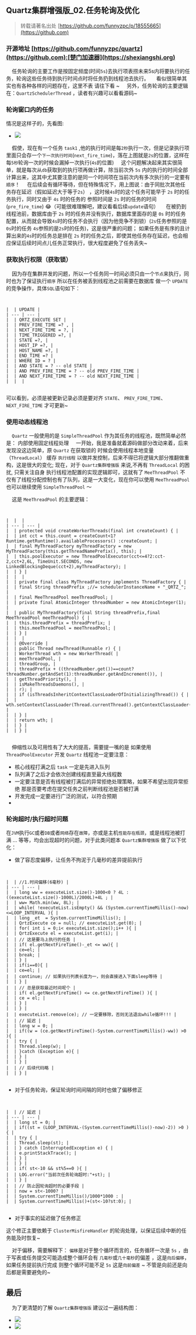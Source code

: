 
## Quartz集群增强版\_02\.任务轮询及优化



> 转载请著名出处 [https://github.com/funnyzpc/p/18555665](https://github.com)


### 开源地址 [https://github.com/funnyzpc/quartz](https://github.com):[楚门加速器](https://shexiangshi.org)


    任务轮询的主要工作是按固定频度(时间`5s`)去执行项表捞未来5s内将要执行的任务，轮询这些任务待到执行时间点时将任务扔到线程池去执行。
    看似很简单其实也有各种各样的问题存在，这里不表 请往下看 \~
    另外，任务轮询的主要逻辑在：`QuartzSchedulerThread` ，读者有兴趣可以看看源码\~


### 轮询窗口内的任务


情况是这样子的，先看图:


* ![](https://img2024.cnblogs.com/blog/1161789/202411/1161789-20241119215406663-939273055.png)


    假使，现在有一个任务 `task1` ,他的执行时间是每`2秒`执行一次，但是记录执行项里面只会存一个`下一次执行时间`(`next_fire_time`)，落在上图就是`2s`的位置，这样在每`5秒`轮询一次的时候会漏掉一次执行(`4s`的位置)
    这个问题解决起来其实很简单，就是每次从`db`获取到的执行项再做计算，除当前次外 `5s` 内的执行的时间全部计算出来，这其中尤其要注意的是同一个时间项在当前次内有多次执行的一定要有`顺序`！
    在后续会有循环等待，但在特殊情况下，用上图说：由于同批次其他任务存在延迟（假如延迟大于等于`2s`） ，这时候`4s`时的这个任务可能早于 `2s` 时的任务执行，同时又由于 `4s` 时的任务的 参照时间是 `2s` 时的任务的时间(`pre_fire_time`) 😂（可能很难理解吧，建议看看后续`update`语句）
    在被扔到线程池前，数据库由于 `2s` 时的任务并没有执行，数据库里面存的是 `0s` 时的任务配置，从而就会导致`4s`时的任务不会执行（因为他竞争不到锁）(`2s`任务参照的是`0s`时的任务 `4s`参照的是`2s`时的任务)，这是很严重的问题； 如果任务是有序的且计算出来的`4s`时的任务总是排在 `2s` 时的任务之后，即使其他任务存在延迟，也会相应保证后续时间点儿任务正常执行，很大程度避免了任务丢失\~


### 获取执行权限（获取锁）


    因为存在集群并发的问题，所以一个任务同一时间必须只由一个`节点`来执行，同时也为了保证执行`顺序` 所以在任务被丢到线程池之前需要在数据库 做一个 `UPDATE` 的竞争操作，具体`SQL`语句如下：



```


|  | UPDATE |
| --- | --- |
|  | QRTZ_EXECUTE SET |
|  | PREV_FIRE_TIME =? , |
|  | NEXT_FIRE_TIME = ?, |
|  | TIME_TRIGGERED =?, |
|  | STATE =?, |
|  | HOST_IP =?, |
|  | HOST_NAME =?, |
|  | END_TIME =? |
|  | WHERE ID = ? |
|  | AND STATE = ? -- old STATE |
|  | AND PREV_FIRE_TIME = ? -- old PREV_FIRE_TIME |
|  | AND NEXT_FIRE_TIME = ? -- old NEXT_FIRE_TIME |
|  |  |


```

可以看到，必须是被更新记录必须是要对齐 `STATE`、 `PREV_FIRE_TIME`、 `NEXT_FIRE_TIME` 才可更新\~


### 使用动态线程池


    `Quartz` 一般使用的是 `SimpleThreadPool` 作为其任务的线程池，既然简单必然是： 内部使用固定线程处理
    一开始，我是准备就着源码做部分改动来着，后来发现没这边简单，原 `Quartz` 在获取锁的
时候会使用线程本地变量（`ThreadLocal`） 缓存 `执行线程` 以做并发控制，后来不得已将逻辑大部分推翻做重构，这是很大的变化; 现在，对于 `Quartz集群增强版` 来说,不再有 `ThreadLocal` 的困扰, 只需关注自身 执行线程池配置的实现逻辑即可，这就有了 `MeeThreadPool` 不仅有了线程分配控制也有了队列，这是一大变化，现在你可以使用 `MeeThreadPool` 也可以继续使用 `SimpleThreadPool` ～


    这是 `MeeThreadPool` 的主要逻辑：



```


|  |  |
| --- | --- |
|  | protected void createWorkerThreads(final int createCount) { |
|  | int cct = this.count = createCount<1? Runtime.getRuntime().availableProcessors() :createCount; |
|  | final MyThreadFactory myThreadFactory = new MyThreadFactory(this.getThreadNamePrefix(), this); |
|  | this.poolExecutor = new ThreadPoolExecutor(cct<=4?2:cct-2,cct+2,6L, TimeUnit.SECONDS, new LinkedBlockingDeque(cct+2),myThreadFactory); |
|  | } |
|  |  |
|  | private final class MyThreadFactory implements ThreadFactory { |
|  | final String threadPrefix ;//= schedulerInstanceName + "_QRTZ_"; |
|  | final MeeThreadPool meeThreadPool; |
|  | private final AtomicInteger threadNumber = new AtomicInteger(1); |
|  | public MyThreadFactory(final String threadPrefix,final MeeThreadPool meeThreadPool) { |
|  | this.threadPrefix = threadPrefix; |
|  | this.meeThreadPool = meeThreadPool; |
|  | } |
|  |  |
|  | @Override |
|  | public Thread newThread(Runnable r) { |
|  | WorkerThread wth = new WorkerThread( |
|  | meeThreadPool, |
|  | threadGroup, |
|  | threadPrefix + ((threadNumber.get())==count?threadNumber.getAndSet(1):threadNumber.getAndIncrement()), |
|  | getThreadPriority(), |
|  | isMakeThreadsDaemons(), |
|  | r); |
|  | if (isThreadsInheritContextClassLoaderOfInitializingThread()) { |
|  | wth.setContextClassLoader(Thread.currentThread().getContextClassLoader()); |
|  | } |
|  | return wth; |
|  | } |
|  | } |


```

    伸缩性以及可用性有了大大的提高，需要提一嘴的是 如果使用 `ThreadPoolExecutor` 开发 `Quartz` 线程池一定要注意：


* 核心线程打满之后 `task` 一定是先进入队列
* 队列满了之后才会依次创建线程直至最大线程数
* 一定要注意是否有线程被打满后的异常拒绝处理策略，如果不希望出现异常拒绝 那是否要考虑在提交任务之前判断线程池是否被打满
* 开发完成一定要进行广泛的测试，以符合预期
* 


### 轮询超时/执行超时问题


在`JVM`执行`GC`或者`DB`或者`网络`存在`故障`，亦或是主机`性能存在瓶颈`，或是线程池被打满 ... 等等，均会出现超时的问题，对于此类问题本 `Quartz集群增强版` 做了以下优化：


* 做了容忍度偏移，让任务不拘泥于几毫秒的差异提前执行



```


|  | //1.时间偏移(6毫秒) |
| --- | --- |
|  | long ww = executeList.size()-1000<0 ? 4L : ((executeList.size()-1000L)/2000L)+4L ; |
|  | ww= Math.min(ww, 8L); |
|  | while( !executeList.isEmpty() && (System.currentTimeMillis()-now)<=LOOP_INTERVAL ){ |
|  | long _et  = System.currentTimeMillis(); |
|  | QrtzExecute ce = null; // executeList.get(0); |
|  | for( int i = 0;i< executeList.size();i++ ){ |
|  | QrtzExecute el = executeList.get(i); |
|  | // 这是要马上执行的任务 |
|  | if( el.getNextFireTime()-_et <= ww){ |
|  | ce=el; |
|  | break; |
|  | } |
|  | if(i==0){ |
|  | ce=el; |
|  | continue; // 如果执行列表长度为一，则会直接进入下面sleep等待 |
|  | } |
|  | // 总是获取最近时间呢个 |
|  | if( el.getNextFireTime() <= ce.getNextFireTime() ){ |
|  | ce = el; |
|  | } |
|  | } |
|  | executeList.remove(ce); // 一定要移除，否则无法退出while循环!!! |
|  | // 延迟 |
|  | long w = 0; |
|  | if((w = (ce.getNextFireTime()-System.currentTimeMillis()-ww)) >0 ){ |
|  | try { |
|  | Thread.sleep(w); |
|  | }catch (Exception e){ |
|  | } |
|  | } |
|  | // 后续代码略 |
|  | } |


```

* 对于任务轮询，保证轮询时间间隔的同时也做了偏移修正



```


|  | // 延迟 |
| --- | --- |
|  | long st = 0; |
|  | if((st = (LOOP_INTERVAL-(System.currentTimeMillis()-now)-2)) >0 ){ |
|  | try { |
|  | Thread.sleep(st); |
|  | } catch (InterruptedException e) { |
|  | e.printStackTrace(); |
|  | } |
|  | } |
|  | if( st<-10 && st%5==0 ){ |
|  | LOG.error("当前次任务轮询超时:"+st); |
|  | } |
|  | // 防止因轮询超时的必要手段 |
|  | now = st<-1000? |
|  | System.currentTimeMillis()/1000*1000 : |
|  | System.currentTimeMillis()+(st<-10?st:0); |


```

* 对于事实的延迟做了任务修正


这个修正主要依赖于 `ClusterMisfireHandler` 的轮询处理，以保证后续中断的任务能及时恢复\~


    对于偏移，需要解释下： `偏移`是对于整个循环而言的，任务循环一次是 `5s` ，由于写表或任务提交可能造成整个循环会有 `几毫秒`或`几十毫秒`的偏差 ，这是`向后偏移`，如果任务提前执行完成 则整个循环可能不足 `5s` 这是`向前偏差` \~
不管是向前还是向后都是需要避免的\~


## 最后


    为了更清楚的了解 `Quartz集群增强版` 建议过一遍结构图：


* ![](https://img2024.cnblogs.com/blog/1161789/202411/1161789-20241119215428192-1663059381.png)
* ![](https://img2024.cnblogs.com/blog/1161789/202411/1161789-20241119215433119-415800458.png)



